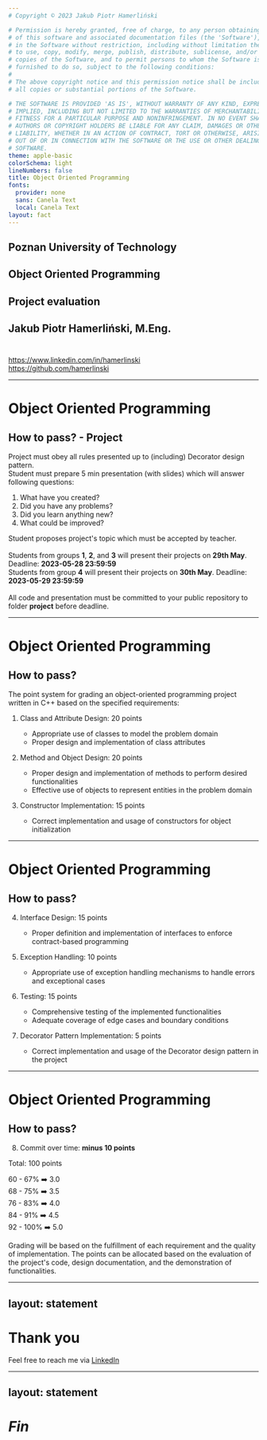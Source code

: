 ```yaml
---
# Copyright © 2023 Jakub Piotr Hamerliński

# Permission is hereby granted, free of charge, to any person obtaining a copy
# of this software and associated documentation files (the 'Software'), to deal
# in the Software without restriction, including without limitation the rights
# to use, copy, modify, merge, publish, distribute, sublicense, and/or sell
# copies of the Software, and to permit persons to whom the Software is
# furnished to do so, subject to the following conditions:
#
# The above copyright notice and this permission notice shall be included in
# all copies or substantial portions of the Software.

# THE SOFTWARE IS PROVIDED 'AS IS', WITHOUT WARRANTY OF ANY KIND, EXPRESS OR
# IMPLIED, INCLUDING BUT NOT LIMITED TO THE WARRANTIES OF MERCHANTABILITY,
# FITNESS FOR A PARTICULAR PURPOSE AND NONINFRINGEMENT. IN NO EVENT SHALL THE
# AUTHORS OR COPYRIGHT HOLDERS BE LIABLE FOR ANY CLAIM, DAMAGES OR OTHER
# LIABILITY, WHETHER IN AN ACTION OF CONTRACT, TORT OR OTHERWISE, ARISING FROM,
# OUT OF OR IN CONNECTION WITH THE SOFTWARE OR THE USE OR OTHER DEALINGS IN THE
# SOFTWARE.
theme: apple-basic
colorSchema: light
lineNumbers: false
title: Object Oriented Programming
fonts:
  provider: none
  sans: Canela Text
  local: Canela Text
layout: fact
---
```


## Poznan University of Technology
## Object Oriented Programming<br>
## Project evaluation<br>
## Jakub Piotr Hamerliński, M.Eng.<br><br>
<div class=hyperlink>
<a href="https://www.linkedin.com/in/hamerlinski" target="_blank">https://www.linkedin.com/in/hamerlinski</a><br>
<a href="https://github.com/hamerlinski" target="_blank">https://github.com/hamerlinski</a>
</div>

---

# Object Oriented Programming
## How to pass? - Project
Project must obey all rules presented up to (including) Decorator design pattern.<br>
Student must prepare 5 min presentation (with slides) which will answer following questions:
  1) What have you created?
  2) Did you have any problems?
  3) Did you learn anything new?
  4) What could be improved?

Student proposes project's topic which must be accepted by teacher.<br><br>
Students from groups **1**, **2**, and **3** will present their projects on **29th May**. Deadline: **2023-05-28 23:59:59** <br>
Students from group **4** will present their projects on **30th May**. Deadline: **2023-05-29 23:59:59**<br><br>
All code and presentation must be committed to your public repository to folder **project** before deadline.

---

# Object Oriented Programming
## How to pass?
The point system for grading an object-oriented programming project written in C++ based on the specified requirements:

1. Class and Attribute Design: 20 points
   - Appropriate use of classes to model the problem domain
   - Proper design and implementation of class attributes

2. Method and Object Design: 20 points
   - Proper design and implementation of methods to perform desired functionalities
   - Effective use of objects to represent entities in the problem domain

3. Constructor Implementation: 15 points
   - Correct implementation and usage of constructors for object initialization

---

# Object Oriented Programming
## How to pass?
4. Interface Design: 15 points
   - Proper definition and implementation of interfaces to enforce contract-based programming

5. Exception Handling: 10 points
   - Appropriate use of exception handling mechanisms to handle errors and exceptional cases

6. Testing: 15 points
   - Comprehensive testing of the implemented functionalities
   - Adequate coverage of edge cases and boundary conditions

7. Decorator Pattern Implementation: 5 points
   - Correct implementation and usage of the Decorator design pattern in the project

---

# Object Oriented Programming
## How to pass?

8. Commit over time: **minus 10 points**

Total: 100 points

60 - 67%  ➡️ 3.0<br>
68 - 75%  ➡️ 3.5<br>
76 - 83%  ➡️ 4.0<br>
84 - 91%  ➡️ 4.5<br>
92 - 100% ➡️ 5.0<br>

Grading will be based on the fulfillment of each requirement and the quality of implementation. The points can be allocated based on the evaluation of the project's code, design documentation, and the demonstration of functionalities.

---
layout: statement
---

# Thank you
Feel free to reach me via [LinkedIn](https://www.linkedin.com/in/hamerlinski/ "Contact me anytime!")

---
layout: statement
---

# *Fin*
